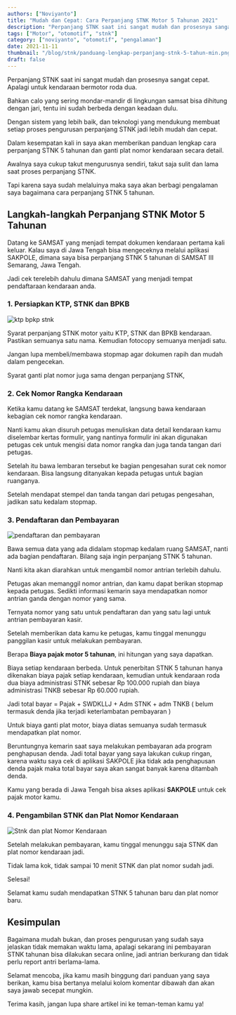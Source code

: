 ```yaml
---
authors: ["Noviyanto"]
title: "Mudah dan Cepat: Cara Perpanjang STNK Motor 5 Tahunan 2021"
description: "Perpanjang STNK saat ini sangat mudah dan prosesnya sangat cepat. Apalagi untuk kendaraan bermotor roda dua. Bahkan calo yang sering mondar-mandir di lingkungan samsat bisa dihitung dengan jari, tentu ini sudah berbeda dengan keadaan dulu. Dengan sistem yang lebih baik, dan teknologi yang mendukung membuat setiap proses pengurusan perpanjang STNK jadi lebih mudah dan cepat. "
tags: ["Motor", "otomotif", "stnk"]
category: ["noviyanto", "otomotif", "pengalaman"]
date: 2021-11-11
thumbnail: "/blog/stnk/panduang-lengkap-perpanjang-stnk-5-tahun-min.png"
draft: false
---
```


Perpanjang STNK saat ini sangat mudah dan prosesnya sangat cepat. Apalagi untuk kendaraan bermotor roda dua.

Bahkan calo yang sering mondar-mandir di lingkungan samsat bisa dihitung dengan jari, tentu ini sudah berbeda dengan keadaan dulu.

Dengan sistem yang lebih baik, dan teknologi yang mendukung membuat setiap proses pengurusan perpanjang STNK jadi lebih mudah dan cepat.

Dalam kesempatan kali in saya akan memberikan panduan lengkap cara perpanjang STNK 5 tahunan dan ganti plat nomor kendaraan secara detail.

Awalnya saya cukup takut mengurusnya sendiri, takut saja sulit dan lama saat proses perpanjang STNK.

Tapi karena saya sudah melaluinya maka saya akan berbagi pengalaman saya bagaimana cara perpanjang STNK 5 tahunan.

## Langkah-langkah Perpanjang STNK Motor 5 Tahunan

Datang ke SAMSAT yang menjadi tempat dokumen kendaraan pertama kali keluar. Kalau saya di Jawa Tengah bisa mengeceknya melalui aplikasi SAKPOLE, dimana saya bisa perpanjang STNK 5 tahunan di SAMSAT III Semarang, Jawa Tengah.

Jadi cek terelebih dahulu dimana SAMSAT yang menjadi tempat pendaftaraan kendaraan anda.

### 1. Persiapkan KTP, STNK dan BPKB

![ktp bpkp stnk](/blog/stnk/ktp-bpkb-stnk-min-1024x576.jpg.webp)

Syarat perpanjang STNK motor yaitu KTP, STNK dan BPKB kendaraan. Pastikan semuanya satu nama. Kemudian fotocopy semuanya menjadi satu.

Jangan lupa membeli/membawa stopmap agar dokumen rapih dan mudah dalam pengecekan.

Syarat ganti plat nomor juga sama dengan perpanjang STNK,

### 2. Cek Nomor Rangka Kendaraan

Ketika kamu datang ke SAMSAT terdekat, langsung bawa kendaraan kebagian cek nomor rangka kendaraan.

Nanti kamu akan disuruh petugas menuliskan data detail kendaraan kamu diselembar kertas formulir, yang nantinya formulir ini akan digunakan petugas cek untuk mengisi data nomor rangka dan juga tanda tangan dari petugas.

Setelah itu bawa lembaran tersebut ke bagian pengesahan surat cek nomor kendaraan. Bisa langsung ditanyakan kepada petugas untuk bagian ruanganya.

Setelah mendapat stempel dan tanda tangan dari petugas pengesahan, jadikan satu kedalam stopmap.

### 3. Pendaftaran dan Pembayaran

![pendaftaran dan pembayaran](/blog/stnk/pendaftaran-dan-pembayaran-min-1024x576.jpg.webp)

Bawa semua data yang ada didalam stopmap kedalam ruang SAMSAT, nanti ada bagian pendaftaran. Bilang saja ingin perpanjang STNK 5 tahunan.

Nanti kita akan diarahkan untuk mengambil nomor antrian terlebih dahulu.

Petugas akan memanggil nomor antrian, dan kamu dapat berikan stopmap kepada petugas. Sedikti informasi kemarin saya mendapatkan nomor antrian ganda dengan nomor yang sama.

Ternyata nomor yang satu untuk pendaftaran dan yang satu lagi untuk antrian pembayaran kasir.

Setelah memberikan data kamu ke petugas, kamu tinggal menunggu panggilan kasir untuk melakukan pembayaran.

Berapa **Biaya pajak motor 5 tahunan**, ini hitungan yang saya dapatkan.

Biaya setiap kendaraan berbeda. Untuk penerbitan STNK 5 tahunan hanya dikenakan biaya pajak setiap kendaraan, kemudian untuk kendaraan roda dua biaya administrasi STNK sebesar Rp 100.000 rupiah dan biaya administrasi TNKB sebesar Rp 60.000 rupiah.

Jadi total bayar = Pajak + SWDKLLJ + Adm STNK + adm TNKB ( belum termasuk denda jika terjadi keterlambatan pembayaran )

Untuk biaya ganti plat motor, biaya diatas semuanya sudah termasuk mendapatkan plat nomor.

Beruntungnya kemarin saat saya melakukan pembayaran ada program penghapusan denda. Jadi total bayar yang saya lakukan cukup ringan, karena waktu saya cek di aplikasi SAKPOLE jika tidak ada penghapusan denda pajak maka total bayar saya akan sangat banyak karena ditambah denda.

Kamu yang berada di Jawa Tengah bisa akses aplikasi **SAKPOLE** untuk cek pajak motor kamu.

### 4. Pengambilan STNK dan Plat Nomor Kendaraan

![Stnk dan plat Nomor Kendaraan](/blog/stnk/STNK-DAN-PLAT-NOMOR-BARU-5-TAHUNAN-min-1024x576.jpg.webp)

Setelah melakukan pembayaran, kamu tinggal menunggu saja STNK dan plat nomor kendaraan jadi.

Tidak lama kok, tidak sampai 10 menit STNK dan plat nomor sudah jadi.

Selesai!

Selamat kamu sudah mendapatkan STNK 5 tahunan baru dan plat nomor baru.

## Kesimpulan

Bagaimana mudah bukan, dan proses pengurusan yang sudah saya jelaskan tidak memakan waktu lama, apalagi sekarang ini pembayaran STNK tahunan bisa dilakukan secara online, jadi antrian berkurang dan tidak perlu report antri berlama-lama.

Selamat mencoba, jika kamu masih binggung dari panduan yang saya berikan, kamu bisa bertanya melalui kolom komentar dibawah dan akan saya jawab secepat mungkin.

Terima kasih, jangan lupa share artikel ini ke teman-teman kamu ya!
